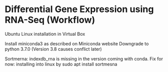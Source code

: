 Differential Gene Expression using RNA-Seq (Workflow)
================

Ubuntu Linux installation in Virtual Box

Install miniconda3 as described on Miniconda website
Downgrade to python 3.7.0 (Version  3.8 causes conflict later)

Sortmerna: indexdb_rna is missing in the version coming with conda. Fix for now: installing into linux by sudo apt install sortmesna
